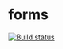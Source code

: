 # forms
[![Build status](https://ci.appveyor.com/api/projects/status/pa0549997f4061io/branch/main?svg=true)](https://ci.appveyor.com/project/rada-fairadova/forms/branch/main)
